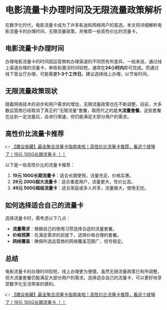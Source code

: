 # 电影流量卡办理时间及无限流量政策解析

在数字化时代，电影流量卡成为了许多影迷和网络用户的首选。本文将详细解析电影流量卡的办理时间、无限流量政策，并推荐一些高性价比的流量卡。

## 电影流量卡办理时间

办理电影流量卡的时间因运营商和办理渠道的不同而有所差异。一般来说，通过线上渠道办理的流量卡，审核和激活时间较短，通常在**24小时内**即可完成。而通过线下营业厅办理，可能需要**1-3个工作日**。建议选择线上办理，以节省时间。

## 无限流量政策现状

随着网络技术的进步和用户需求的增加，无限流量政策也在不断调整。目前，大多数运营商已经取消了真正的“无限流量”套餐，取而代之的是**大流量套餐**。这些套餐在达到一定流量后，会进行限速，但仍能满足大部分用户的需求。

## 高性价比流量卡推荐

👉 [【建议收藏】最全聚合流量卡指南来啦！高性价比流量卡推荐，看这个就够了！19元 100G长期流量卡 ！！](https://bit.ly/Liuliangka)

以下是一些高性价比的流量卡推荐：

1. **19元 100G长期流量卡**：适合长期使用，流量充足，价格实惠。
2. **29元 200G超大流量卡**：适合重度用户，流量更大，性价比高。
3. **49元 500G超级流量卡**：适合家庭或多人共享，流量极大，使用无忧。

## 如何选择适合自己的流量卡

选择流量卡时，需考虑以下几点：

- **流量需求**：根据自己的使用习惯选择合适的流量套餐。
- **价格预算**：在满足需求的前提下，选择价格合理的套餐。
- **网络覆盖**：确保所选运营商的网络覆盖范围广，信号稳定。

## 总结

电影流量卡的办理时间较短，线上办理更为便捷。虽然无限流量政策已有所调整，但大流量套餐仍能满足大部分用户的需求。选择适合自己的流量卡，可以更好地享受数字化生活带来的便利。

👉 [【建议收藏】最全聚合流量卡指南来啦！高性价比流量卡推荐，看这个就够了！19元 100G长期流量卡 ！！](https://bit.ly/Liuliangka)